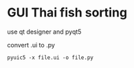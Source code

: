 # GUI Thai fish sorting
use qt designer and pyqt5

convert .ui to .py
``` shell
pyuic5 -x file.ui -o file.py
```

